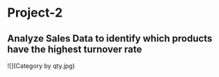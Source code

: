 # Project-2
## Analyze Sales Data to identify which products have the highest turnover rate
![](Category by qty.jpg)


